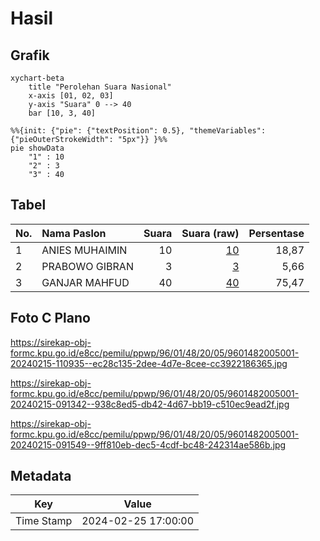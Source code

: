 # Hasil

## Grafik

```mermaid
xychart-beta
    title "Perolehan Suara Nasional"
    x-axis [01, 02, 03]
    y-axis "Suara" 0 --> 40
    bar [10, 3, 40]
```

```mermaid
%%{init: {"pie": {"textPosition": 0.5}, "themeVariables": {"pieOuterStrokeWidth": "5px"}} }%%
pie showData
    "1" : 10
    "2" : 3
    "3" : 40
```

## Tabel

| No. | Nama Paslon    | Suara | Suara (raw) | Persentase |
|:--- |:-------------- | -----:| -----------:| ----------:|
| 1   | ANIES MUHAIMIN | 10    | [10][p-1]   | 18,87      |
| 2   | PRABOWO GIBRAN | 3     | [3][p-2]    | 5,66       |
| 3   | GANJAR MAHFUD  | 40    | [40][p-3]   | 75,47      |


[p-1]: https://github.com/gigit-pemilu/pemilu-2024/blob/main/pilpres/hitung-suara/sub/96-papua-barat-daya/sub/01-sorong/sub/48-saengkeduk/sub/2005-sambatie/sub/001-tps/sub/paslon-1.txt
[p-2]: https://github.com/gigit-pemilu/pemilu-2024/blob/main/pilpres/hitung-suara/sub/96-papua-barat-daya/sub/01-sorong/sub/48-saengkeduk/sub/2005-sambatie/sub/001-tps/sub/paslon-2.txt
[p-3]: https://github.com/gigit-pemilu/pemilu-2024/blob/main/pilpres/hitung-suara/sub/96-papua-barat-daya/sub/01-sorong/sub/48-saengkeduk/sub/2005-sambatie/sub/001-tps/sub/paslon-3.txt

## Foto C Plano

https://sirekap-obj-formc.kpu.go.id/e8cc/pemilu/ppwp/96/01/48/20/05/9601482005001-20240215-110935--ec28c135-2dee-4d7e-8cee-cc3922186365.jpg

https://sirekap-obj-formc.kpu.go.id/e8cc/pemilu/ppwp/96/01/48/20/05/9601482005001-20240215-091342--938c8ed5-db42-4d67-bb19-c510ec9ead2f.jpg

https://sirekap-obj-formc.kpu.go.id/e8cc/pemilu/ppwp/96/01/48/20/05/9601482005001-20240215-091549--9ff810eb-dec5-4cdf-bc48-242314ae586b.jpg


## Metadata

| Key        | Value               |
| ---------- | ------------------- |
| Time Stamp | 2024-02-25 17:00:00 |



